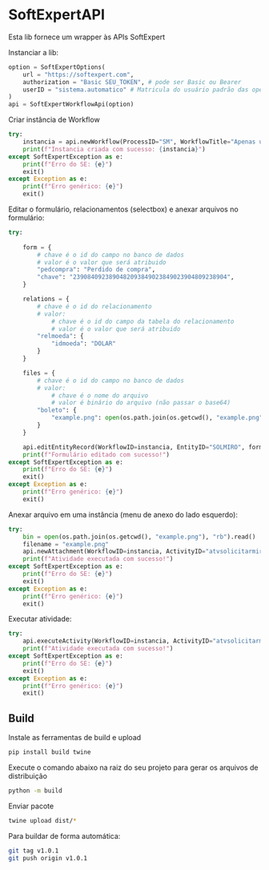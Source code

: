 # SoftExpertAPI
Esta lib fornece um wrapper às APIs SoftExpert


Instanciar a lib:
``` python
option = SoftExpertOptions(
    url = "https://softexpert.com",
    authorization = "Basic SEU_TOKEN", # pode ser Basic ou Bearer
    userID = "sistema.automatico" # Matricula do usuário padrão das operações. Pode ser informado usuário diferente em cada endpoint chamado
)
api = SoftExpertWorkflowApi(option)
```

Criar instância de Workflow
``` python
try:
    instancia = api.newWorkflow(ProcessID="SM", WorkflowTitle="Apenas um teste")
    print(f"Instancia criada com sucesso: {instancia}")
except SoftExpertException as e:
    print(f"Erro do SE: {e}")
    exit()
except Exception as e:
    print(f"Erro genérico: {e}")
    exit()
```

Editar o formulário, relacionamentos (selectbox) e anexar arquivos no formulário:
``` python
try:
    
    form = {
        # chave é o id do campo no banco de dados
        # valor é o valor que será atribuido
        "pedcompra": "Perdido de compra",
        "chave": "2390840923890482093849023849023904809238904",
    }

    relations = {
        # chave é o id do relacionamento
        # valor:
            # chave é o id do campo da tabela do relacionamento
            # valor é o valor que será atribuido
        "relmoeda": {
            "idmoeda": "DOLAR"
        }
    }

    files = {
        # chave é o id do campo no banco de dados
        # valor:
            # chave é o nome do arquivo
            # valor é binário do arquivo (não passar o base64)
        "boleto": {
            "example.png": open(os.path.join(os.getcwd(), "example.png"), "rb").read()
        }
    }

    api.editEntityRecord(WorkflowID=instancia, EntityID="SOLMIRO", form=form, relationship=relations, files=files)
    print(f"Formulário editado com sucesso!")
except SoftExpertException as e:
    print(f"Erro do SE: {e}")
    exit()
except Exception as e:
    print(f"Erro genérico: {e}")
    exit()
```

Anexar arquivo em uma instância (menu de anexo do lado esquerdo):
``` python
try:
    bin = open(os.path.join(os.getcwd(), "example.png"), "rb").read()
    filename = "example.png"
    api.newAttachment(WorkflowID=instancia, ActivityID="atvsolicitarmiro", FileName="example.png", FileContent=bin)
    print(f"Atividade executada com sucesso!")
except SoftExpertException as e:
    print(f"Erro do SE: {e}")
    exit()
except Exception as e:
    print(f"Erro genérico: {e}")
    exit()
```


Executar atividade:
``` python
try:
    api.executeActivity(WorkflowID=instancia, ActivityID="atvsolicitarmiro", ActionSequence=1)
    print(f"Atividade executada com sucesso!")
except SoftExpertException as e:
    print(f"Erro do SE: {e}")
    exit()
except Exception as e:
    print(f"Erro genérico: {e}")
    exit()
```


## Build

Instale as ferramentas de build e upload
```bash
pip install build twine
```

Execute o comando abaixo na raiz do seu projeto para gerar os arquivos de distribuição
```bash
python -m build
```

Enviar pacote
```bash
twine upload dist/*
```

Para buildar de forma automática:
```bash
git tag v1.0.1
git push origin v1.0.1
```